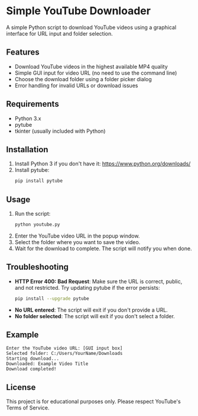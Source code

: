 # Simple YouTube Downloader

A simple Python script to download YouTube videos using a graphical interface for URL input and folder selection.

## Features
- Download YouTube videos in the highest available MP4 quality
- Simple GUI input for video URL (no need to use the command line)
- Choose the download folder using a folder picker dialog
- Error handling for invalid URLs or download issues

## Requirements
- Python 3.x
- pytube
- tkinter (usually included with Python)

## Installation
1. Install Python 3 if you don't have it: https://www.python.org/downloads/
2. Install pytube:
   ```sh
   pip install pytube
   ```

## Usage
1. Run the script:
   ```sh
   python youtube.py
   ```
2. Enter the YouTube video URL in the popup window.
3. Select the folder where you want to save the video.
4. Wait for the download to complete. The script will notify you when done.

## Troubleshooting
- **HTTP Error 400: Bad Request**: Make sure the URL is correct, public, and not restricted. Try updating pytube if the error persists:
  ```sh
  pip install --upgrade pytube
  ```
- **No URL entered**: The script will exit if you don't provide a URL.
- **No folder selected**: The script will exit if you don't select a folder.

## Example
```
Enter the YouTube video URL: [GUI input box]
Selected folder: C:/Users/YourName/Downloads
Starting download...
Downloaded: Example Video Title
Download completed!
```

## License
This project is for educational purposes only. Please respect YouTube's Terms of Service.
